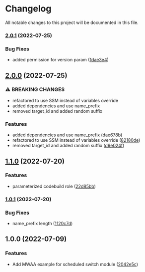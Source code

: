 # Changelog

All notable changes to this project will be documented in this file.

### [2.0.1](https://github.com/aws-samples/aws-terraform-scheduled-switch/compare/v2.0.0...v2.0.1) (2022-07-25)


### Bug Fixes

* added permission for version param ([1dae3e4](https://github.com/aws-samples/aws-terraform-scheduled-switch/commit/1dae3e499231727761db25f98381a9b3801550fa))

## [2.0.0](https://github.com/aws-samples/aws-terraform-scheduled-switch/compare/v1.1.0...v2.0.0) (2022-07-25)


### ⚠ BREAKING CHANGES

* refactored to use SSM instead of variables override
* added dependencies and use name_prefix
* removed target_id and added random suffix

### Features

* added dependencies and use name_prefix ([dae678b](https://github.com/aws-samples/aws-terraform-scheduled-switch/commit/dae678b370f53e52a9975d6c38418b00c955618a))
* refactored to use SSM instead of variables override ([82180de](https://github.com/aws-samples/aws-terraform-scheduled-switch/commit/82180de7eff0c3a089430097b852195d1c4ae2dd))
* removed target_id and added random suffix ([d9e024f](https://github.com/aws-samples/aws-terraform-scheduled-switch/commit/d9e024f87a88d8d6135095d3750c399dd143fccb))

## [1.1.0](https://github.com/aws-samples/aws-terraform-scheduled-switch/compare/v1.0.1...v1.1.0) (2022-07-20)


### Features

* parameterized codebuild role ([22d85bb](https://github.com/aws-samples/aws-terraform-scheduled-switch/commit/22d85bb3ca089756d35cd1081ec568e46cf5f574))

### [1.0.1](https://github.com/aws-samples/aws-terraform-scheduled-switch/compare/v1.0.0...v1.0.1) (2022-07-20)


### Bug Fixes

* name_prefix length ([1120c7d](https://github.com/aws-samples/aws-terraform-scheduled-switch/commit/1120c7ddf24e686b00d361e99a7532ea24519ad9))

## 1.0.0 (2022-07-09)


### Features

* Add MWAA example for scheduled switch module ([2042e5c](https://github.com/aws-samples/aws-terraform-scheduled-switch/commit/2042e5c16977a6aa3f70a5817dcbdb3054d09149))

